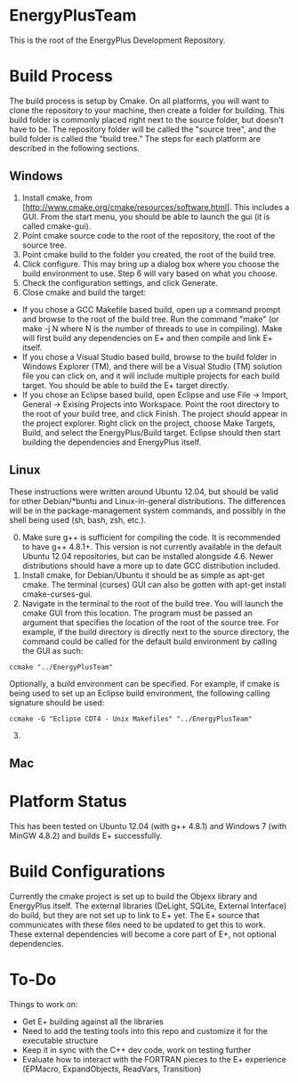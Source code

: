 EnergyPlusTeam
==================

This is the root of the EnergyPlus Development Repository.  

# Build Process

The build process is setup by Cmake.  On all platforms, you will want to clone the repository to your machine, then create a folder for building.  This build folder is commonly placed right next to the source folder, but doesn't have to be.   The repository folder will be called the "source tree", and the build folder is called the "build tree."  The steps for each platform are described in the following sections.

## Windows

1. Install cmake, from [http://www.cmake.org/cmake/resources/software.html].  This includes a GUI.  From the start menu, you should be able to launch the gui (it is called cmake-gui).  
2. Point cmake source code to the root of the repository, the root of the source tree.
3. Point cmake build to the folder you created, the root of the build tree.
4. Click configure.  This may bring up a dialog box where you choose the build environment to use.  Step 6 will vary based on what you choose.
5. Check the configuration settings, and click Generate.
6. Close cmake and build the target:
  - If you chose a GCC Makefile based build, open up a command prompt and browse to the root of the build tree.  Run the command "make" (or make -j N where N is the number of threads to use in compiling).  Make will first build any dependencies on E+ and then compile and link E+ itself.
  - If you chose a Visual Studio based build, browse to the build folder in Windows Explorer (TM), and there will be a Visual Studio (TM) solution file you can click on, and it will include multiple projects for each build target.  You should be able to build the E+ target directly.
  - If you chose an Eclipse based build, open Eclipse and use File -> Import, General -> Exising Projects into Workspace.  Point the root directory to the root of your build tree, and click Finish.  The project should appear in the project explorer.  Right click on the project, choose Make Targets, Build, and select the EnergyPlus/Build target.  Eclipse should then start building the dependencies and EnergyPlus itself.


## Linux

These instructions were written around Ubuntu 12.04, but should be valid for other Debian/*buntu and Linux-in-general distributions.  The differences will be in the package-management system commands, and possibly in the shell being used (sh, bash, zsh, etc.).

0. Make sure g++ is sufficient for compiling the code.  It is recommended to have g++ 4.8.1+.  This version is not currently available in the default Ubuntu 12.04 repositories, but can be installed alongside 4.6.  Newer distributions should have a more up to date GCC distribution included.
1. Install cmake, for Debian/Ubuntu it should be as simple as apt-get cmake.  The terminal (curses) GUI can also be gotten with apt-get install cmake-curses-gui.
2. Navigate in the terminal to the root of the build tree.  You will launch the cmake GUI from this location.  The program must be passed an argument that specifies the location of the root of the source tree.  For example, if the build directory is directly next to the source directory, the command could be called for the default build environment by calling the GUI as such: 
```
ccmake "../EnergyPlusTeam"
```
Optionally, a build environment can be specified.  For example, if cmake is being used to set up an Eclipse build environment, the following calling signature should be used:
```
ccmake -G "Eclipse CDT4 - Unix Makefiles" "../EnergyPlusTeam"
```
3. 


## Mac

# Platform Status

This has been tested on Ubuntu 12.04 (with g++ 4.8.1) and Windows 7 (with MinGW 4.8.2) and builds E+ successfully.

# Build Configurations

Currently the cmake project is set up to build the Objexx library and EnergyPlus itself.  The external libraries (DeLight, SQLite, External Interface) do build, but they are not set up to link to E+ yet.  The E+ source that communicates with these files need to be updated to get this to work.  These external dependencies will become a core part of E+, not optional dependencies.


# To-Do

Things to work on:
 - Get E+ building against all the libraries
 - Need to add the testing tools into this repo and customize it for the executable structure
 - Keep it in sync with the C++ dev code, work on testing further
 - Evaluate how to interact with the FORTRAN pieces to the E+ experience (EPMacro, ExpandObjects, ReadVars, Transition)
